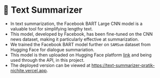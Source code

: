 # 📝 **Text Summarizer**
 - In text summarization, the Facebook BART Large CNN model is a valuable tool for simplifying lengthy text.
 - This model, developed by Facebook, has been fine-tuned on the CNN news dataset, making it particularly effective at summarization.
  - We trained the Facebook BART model further on `SAMSum` dataset from Hugging Face for dialogue summariation.
 - This model is then uploaded on Hugging Face platform [link](https://huggingface.co/pratiknichite/TrainedTextSummerizerBART) and being used through the API, in this project.
 - The deployed version can be viewed at https://text-summarizer-pratik-nichite.vercel.app.